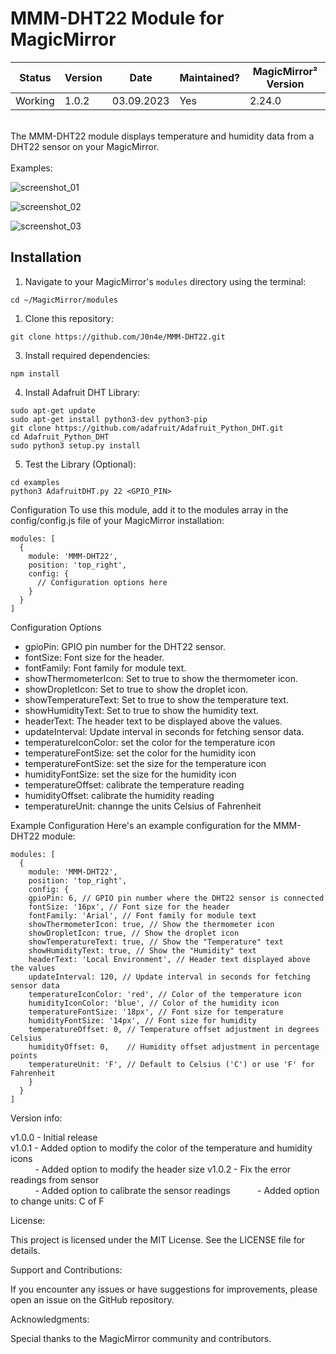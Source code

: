 # MMM-DHT22 Module for MagicMirror

| Status  | Version | Date | Maintained? |MagicMirror² Version |
| ------------- | ------------- | ------------- | ------------- |------------- |
| Working  | 1.0.2  | 03.09.2023  | Yes  | 2.24.0 |

<br>
The MMM-DHT22 module displays temperature and humidity data from a DHT22 sensor on your MagicMirror. <br>
<br>
Examples:

![screenshot_01](https://github.com/J0n4e/MMM-DHT22/assets/25276418/7f2910a6-0da9-4b86-945a-fbe4c0fef288)

![screenshot_02](https://github.com/J0n4e/MMM-DHT22/assets/25276418/9881f059-bf93-4138-94ea-4e267863c68b)

![screenshot_03](https://github.com/J0n4e/MMM-DHT22/assets/25276418/3aada7c4-041d-4a9b-8ed0-98fb95902fb1)

## Installation

1. Navigate to your MagicMirror's `modules` directory using the terminal:
````
cd ~/MagicMirror/modules
````

1. Clone this repository:
````
git clone https://github.com/J0n4e/MMM-DHT22.git
````

3. Install required dependencies:
````
npm install
````

4. Install Adafruit DHT Library:
````
sudo apt-get update
sudo apt-get install python3-dev python3-pip
git clone https://github.com/adafruit/Adafruit_Python_DHT.git
cd Adafruit_Python_DHT
sudo python3 setup.py install
````

5. Test the Library (Optional):
````
cd examples
python3 AdafruitDHT.py 22 <GPIO_PIN>
````
   
Configuration
To use this module, add it to the modules array in the config/config.js file of your MagicMirror installation:

````
modules: [
  {
    module: 'MMM-DHT22',
    position: 'top_right',
    config: {
      // Configuration options here
    }
  }
]
````


Configuration Options
* gpioPin: GPIO pin number for the DHT22 sensor.
* fontSize: Font size for the header.
* fontFamily: Font family for module text.
* showThermometerIcon: Set to true to show the thermometer icon.
* showDropletIcon: Set to true to show the droplet icon.
* showTemperatureText: Set to true to show the temperature text.
* showHumidityText: Set to true to show the humidity text.
* headerText: The header text to be displayed above the values.
* updateInterval: Update interval in seconds for fetching sensor data.
* temperatureIconColor: set the color for the temperature icon
* temperatureFontSize: set the color for the humidity icon
* temperatureFontSize: set the size for the temperature icon
* humidityFontSize: set the size for the humidity icon
* temperatureOffset: calibrate the temperature reading
* humidityOffset: calibrate the humidity reading
* temperatureUnit: channge the units Celsius of Fahrenheit

Example Configuration
Here's an example configuration for the MMM-DHT22 module:

````
modules: [
  {
    module: 'MMM-DHT22',
    position: 'top_right',
    config: {
    gpioPin: 6, // GPIO pin number where the DHT22 sensor is connected
    fontSize: '16px', // Font size for the header
    fontFamily: 'Arial', // Font family for module text
    showThermometerIcon: true, // Show the thermometer icon
    showDropletIcon: true, // Show the droplet icon
    showTemperatureText: true, // Show the "Temperature" text
    showHumidityText: true, // Show the "Humidity" text
    headerText: 'Local Environment', // Header text displayed above the values
    updateInterval: 120, // Update interval in seconds for fetching sensor data
    temperatureIconColor: 'red', // Color of the temperature icon
    humidityIconColor: 'blue', // Color of the humidity icon
    temperatureFontSize: '18px', // Font size for temperature
    humidityFontSize: '14px', // Font size for humidity
	temperatureOffset: 0, // Temperature offset adjustment in degrees Celsius
    humidityOffset: 0,    // Humidity offset adjustment in percentage points
	temperatureUnit: 'F', // Default to Celsius ('C') or use 'F' for Fahrenheit
    }
  }
]
````

Version info:
 
v1.0.0 - Initial release <br>
v1.0.1 - Added option to modify the color of the temperature and humidity icons <br>
&nbsp; &nbsp; &nbsp; &nbsp; &nbsp; - Added option to modify the header size
v1.0.2 - Fix the error readings from sensor <br>
&nbsp; &nbsp; &nbsp; &nbsp; &nbsp; - Added option to calibrate the sensor readings
&nbsp; &nbsp; &nbsp; &nbsp; &nbsp; - Added option to change units: C of F

License:

This project is licensed under the MIT License. See the LICENSE file for details.

Support and Contributions:

If you encounter any issues or have suggestions for improvements, please open an issue on the GitHub repository.

Acknowledgments:

Special thanks to the MagicMirror community and contributors.
